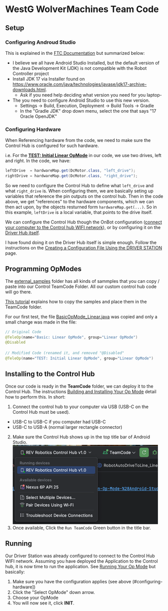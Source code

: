 # WestG WolverMachines Team Code

## Setup 

### Configuring Androud Studio
This is explained in the [FTC Documentation](https://ftc-docs.firstinspires.org/en/latest/programming_resources/tutorial_specific/android_studio/installing_android_studio/Installing-Android-Studio.html#configuring-android-studio-ladybug-and-later) 
but summarized below:

- I believe we all have Android Studio Installed, but the default version of the Java Development Kit (JDK) is not compatible with the Robot Controller project
- Install JDK 17 via Installer found on https://www.oracle.com/java/technologies/javase/jdk17-archive-downloads.html.
  - Ask if you need help deciding what version you need for you laptop-
- The you need to configure Android Studio to use this new version.
  - Settings -> Build, Execution, Deployment -> Build Tools -> Gradle
  - In the "Gradle JDK" drop down menu,  select the one that says "17 Oracle OpenJDK"

### Configuring Hardware

When Referencing hardware from the code, we need to make sure the Control Hub is configured for 
such hardware.

i.e. For the **[TEST: Initial Linear OpMode](./src/main/java/org/firstinspires/ftc/teamcode/BasicOpMode_Linear.java)** 
in our code, we use two drives, left and right. In the code, we have:

```java
leftDrive  = hardwareMap.get(DcMotor.class, "left_drive");
rightDrive = hardwareMap.get(DcMotor.class, "right_drive");
```

So we need to configure the Control Hub to define what `left_drive` and what `right_drive` is.  When
configuring them, we are basically seting up variables that reference the pin outputs on the control
hub.  Then in the code above, we get "references" to the hardware components, which we can then
act upon, by the objects resturned form `hardwareMap.get(...)`. So in this example, `leftDrive` is 
a local variable, that points to the drive itself.

We can configure the Control Hub though the OnBot configuration ([connect your computer to the Control hub WIFI network](https://docs.revrobotics.com/duo-control/control-hub-gs/connect-to-the-control-hub-robot-control-console#web-browser)),
or by configuring it on the [Driver Hub itself](https://ftc-docs.firstinspires.org/en/latest/hardware_and_software_configuration/configuring/index.html).

I have found doing it on the Driver Hub itself is simple enough. Follow the instructions on the
[Creating a Configuration File Using the DRIVER STATION](https://ftc-docs.firstinspires.org/en/latest/hardware_and_software_configuration/configuring/getting_started/getting-started.html#creating-a-configuration-file-using-the-driver-station) 
page.

## Programming OpModes

The [external_samples](../FtcRobotController/src/main/java/org/firstinspires/ftc/robotcontroller/external/samples) 
folder has all kinds of sammples that you can copy / paste into our Control TeamCode Folder. All
our custom control hub code will go there.

[This tutorial](https://ftc-docs.firstinspires.org/en/latest/programming_resources/tutorial_specific/android_studio/creating_op_modes/Creating-and-Running-an-Op-Mode-%28Android-Studio%29.html#sample-op-modes) 
explains how to copy the samples and place them in the TeamCode folder.

For our first test, the file [BasicOpMode_Linear.java](.//src/main/java/org/firstinspires/ftc/teamcode/)
was copied and only a small change was made in the file:

```java
// Original Code
@TeleOp(name="Basic: Linear OpMode", group="Linear OpMode")
@Disabled

// Modified Code (renamed it, and removed "@Disabled"
@TeleOp(name="TEST: Initial Linear OpMode", group="Linear OpMode")
```

## Installing to the Control Hub
Once our code is ready in the **TeamCode** folder, we can deploy it to the Control Hub. The 
instructions [Building and Installing Your Op Mode](https://ftc-docs.firstinspires.org/en/latest/programming_resources/tutorial_specific/android_studio/creating_op_modes/Creating-and-Running-an-Op-Mode-%28Android-Studio%29.html#building-and-installing-your-op-mode) 
detail how to perform this.  In short:

1. Connect the control hub to your computer via USB (USB-C on the Control Hub must be used). 
  - USB-C to USB-C if you computer had USB-C
  - USB-C to USB-A (normal larger rectangle connector)
2. Make sure the Control Hub shows up in the top title bar of Android Studio.
  ![img.png](docs/img.png)
3. Once available, Click the `Run TeamCode` Green button in the title bar.

## Running

Our Driver Station was already configured to connect to the Control Hub WIFI network. Assuming you
have deployed the Application to the Control hub, it is now time to run the application. See
[Running Your Op Mode](https://ftc-docs.firstinspires.org/en/latest/programming_resources/tutorial_specific/android_studio/creating_op_modes/Creating-and-Running-an-Op-Mode-%28Android-Studio%29.html#running-your-op-mode) 
but basically:

1. Make sure you have the configuration applies (see above (#configuring-hardware])
2. Click the "Select OpMode" down arrow.
3. Choose your OpMode
4. You will now see it, click **INIT**.
